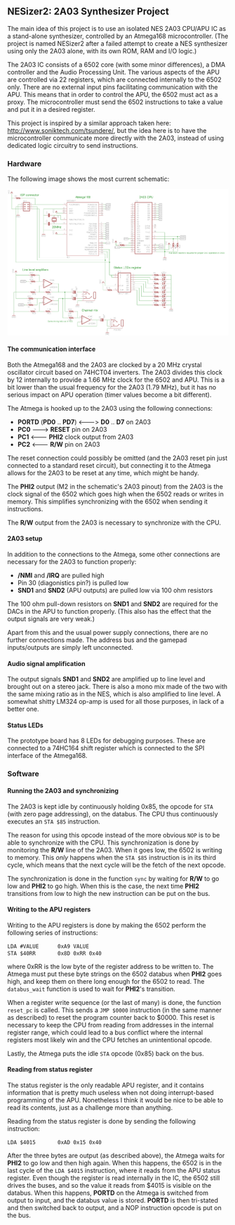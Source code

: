 ## NESizer2: 2A03 Synthesizer Project

The main idea of this project is to use an isolated NES 2A03 CPU/APU IC as a stand-alone synthesizer, controlled by an Atmega168 microcontroller. (The project is named NESizer2 after a failed attempt to create a NES synthesizer using only the 2A03 alone, with its own ROM, RAM and I/O logic.)

The 2A03 IC consists of a 6502 core (with some minor differences), a DMA controller and the Audio Processing Unit. The various aspects of the APU are controlled via 22 registers, which are connected internally to the 6502 only. There are no external input pins facilitating communication with the APU. This means that in order to control the APU, the 6502 must act as a proxy. The microcontroller must send the 6502 instructions to take a value and put it in a desired register. 

This project is inspired by a similar approach taken here: http://www.soniktech.com/tsundere/, but the idea here is to have the microcontroller communicate more directly with the 2A03, instead of using dedicated logic circuitry to send instructions.


### Hardware

The following image shows the most current schematic:

![alt text](https://raw.githubusercontent.com/Jaffe-/NESizer2/master/hw.png "Hardware")


#### The communication interface

Both the Atmega168 and the 2A03 are clocked by a 20 MHz crystal oscillator circuit based on 74HCT04 inverters. The 2A03 divides this clock by 12 internally to provide a 1.66 MHz clock for the 6502 and APU. This is a bit lower than the usual frequency for the 2A03 (1.79 MHz), but it has no serious impact on APU operation (timer values become a bit different).

The Atmega is hooked up to the 2A03 using the following connections:

- **PORTD** (**PD0** .. **PD7**)  <--->  **D0** .. **D7** on 2A03
- **PC0**  --->  **RESET** pin on 2A03
- **PC1**  <---  **PHI2** clock output from 2A03
- **PC2**  <---  **R/W** pin on 2A03

The reset connection could possibly be omitted (and the 2A03 reset pin just connected to a standard reset circuit), but connecting it to the Atmega allows for the 2A03 to be reset at any time, which might be handy. 

The **PHI2** output (M2 in the schematic's 2A03 pinout) from the 2A03 is the clock signal of the 6502 which goes high when the 6502 reads or writes in memory. This simplifies synchronizing with the 6502 when sending it instructions. 

The **R/W** output from the 2A03 is necessary to synchronize with the CPU.

	     
#### 2A03 setup

In addition to the connections to the Atmega, some other connections are necessary for the 2A03 to function properly:

- **/NMI** and **/IRQ** are pulled high
- Pin 30 (diagonistics pin?) is pulled low
- **SND1** and **SND2** (APU outputs) are pulled low via 100 ohm resistors

The 100 ohm pull-down resistors on **SND1** and **SND2** are required for the DACs in the APU to function properly. (This also has the effect that the output signals are very weak.)

Apart from this and the usual power supply connections, there are no further connections made. The address bus and the gamepad inputs/outputs are simply left unconnected. 


#### Audio signal amplification

The output signals **SND1** and **SND2** are amplified up to line level and brought out on a stereo jack. There is also a mono mix made of the two with the same mixing ratio as in the NES, which is also amplified to line level. A somewhat shitty LM324 op-amp is used for all those purposes, in lack of a better one.


#### Status LEDs

The prototype board has 8 LEDs for debugging purposes. These are connected to a 74HC164 shift register which is connected to the SPI interface of the Atmega168. 


### Software


#### Running the 2A03 and synchronizing

The 2A03 is kept idle by continuously holding 0x85, the opcode for `STA` (with zero page addressing), on the databus. The CPU thus continuously executes an `STA $85` instruction. 

The reason for using this opcode instead of the more obvious `NOP` is to be able to synchronize with the CPU. This synchronization is done by monitoring the **R/W** line of the 2A03. When it goes low, the 6502 is writing to memory. This *only* happens when the `STA $85` instruction is in its third cycle, which means that the next cycle will be the fetch of the next opcode.

The synchronization is done in the function `sync` by waiting for **R/W** to go low and **PHI2** to go high. When this is the case, the next time **PHI2** transitions from low to high the new instruction can be put on the bus. 


#### Writing to the APU registers

Writing to the APU registers is done by making the 6502 perform the following series of instructions:

    LDA #VALUE		0xA9 VALUE
    STA $40RR		0x8D 0xRR 0x40

where 0xRR is the low byte of the register address to be written to. The Atmega must put these byte strings on the 6502 databus when **PHI2** goes high, and keep them on there long enough for the 6502 to read. The `databus_wait` function is used to wait for **PHI2**'s transition. 

When a register write sequence (or the last of many) is done, the function `reset_pc` is called. This sends a `JMP $0000` instruction (in the same manner as described) to reset the program counter back to $0000. This reset is necessary to keep the CPU from reading from addresses in the internal register range, which could lead to a bus conflict where the internal registers most likely win and the CPU fetches an unintentional opcode.

Lastly, the Atmega puts the idle `STA` opcode (0x85) back on the bus.


#### Reading from status register

The status register is the only readable APU register, and it contains information that is pretty much useless when not doing interrupt-based programming of the APU. Nonetheless I think it would be nice to be able to read its contents, just as a challenge more than anything. 

Reading from the status register is done by sending the following instruction:

    LDA $4015		0xAD 0x15 0x40
    
After the three bytes are output (as described above), the Atmega waits for **PHI2** to go low and then high again. When this happens, the 6502 is in the last cycle of the `LDA $4015` instruction, where it reads from the APU status register. Even though the register is read internally in the IC, the 6502 still drives the buses, and so the value it reads from $4015 is visible on the databus. When this happens, **PORTD** on the Atmega is switched from output to input, and the databus value is stored. **PORTD** is then tri-stated and then switched back to output, and a NOP instruction opcode is put on the bus. 
